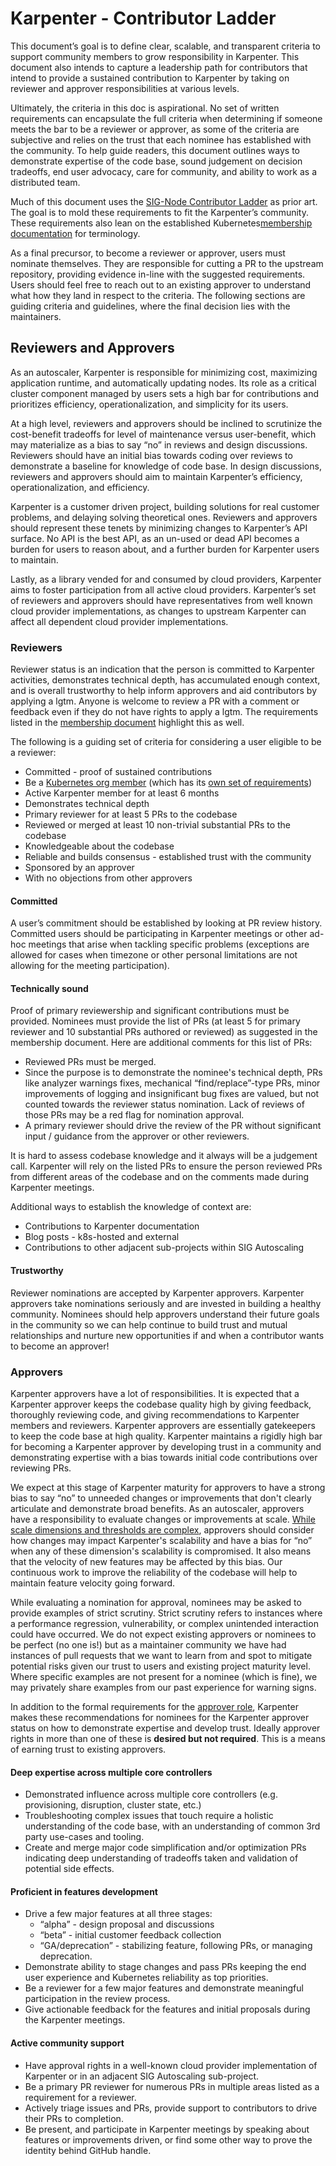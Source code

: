 # Karpenter - Contributor Ladder

This document’s goal is to define clear, scalable, and transparent criteria to support community members to grow responsibility in Karpenter. This document also intends to capture a leadership path for contributors that intend to provide a sustained contribution to Karpenter by taking on reviewer and approver responsibilities at various levels. 

Ultimately, the criteria in this doc is aspirational. No set of written requirements can encapsulate the full criteria when determining if someone meets the bar to be a reviewer or approver, as some of the criteria are subjective and relies on the trust that each nominee has established with the community. To help guide readers, this document outlines ways to demonstrate expertise of the code base, sound judgement on decision tradeoffs, end user advocacy, care for community, and ability to work as a distributed team.

Much of this document uses the [SIG-Node Contributor Ladder](https://github.com/kubernetes/community/blob/master/sig-node/sig-node-contributor-ladder.md) as prior art. The goal is to mold these requirements to fit the Karpenter’s community. These requirements also lean on the established Kubernetes[membership documentation](https://github.com/kubernetes/community/blob/master/community-membership.md) for terminology.

As a final precursor, to become a reviewer or approver, users must nominate themselves. They are responsible for cutting a PR to the upstream repository, providing evidence in-line with the suggested requirements. Users should feel free to reach out to an existing approver to understand what how they land in respect to the criteria. The following sections are guiding criteria and guidelines, where the final decision lies with the maintainers. 

## Reviewers and Approvers

As an autoscaler, Karpenter is responsible for minimizing cost, maximizing application runtime, and automatically updating nodes. Its role as a critical cluster component managed by users sets a high bar for contributions and prioritizes efficiency, operationalization, and simplicity for its users. 

At a high level, reviewers and approvers should be inclined to scrutinize the cost-benefit tradeoffs for level of maintenance versus user-benefit, which may materialize as a bias to say “no” in reviews and design discussions. Reviewers should have an initial bias towards coding over reviews to demonstrate a baseline for knowledge of code base. In design discussions, reviewers and approvers should aim to maintain Karpenter’s efficiency, operationalization, and efficiency. 

Karpenter is a customer driven project, building solutions for real customer problems, and delaying solving theoretical ones. Reviewers and approvers should represent these tenets by minimizing changes to Karpenter’s API surface. No API is the best API, as an un-used or dead API becomes a burden for users to reason about, and a further burden for Karpenter users to maintain.

Lastly, as a library vended for and consumed by cloud providers, Karpenter aims to foster participation from all active cloud providers. Karpenter’s set of reviewers and approvers should have representatives from well known cloud provider implementations, as changes to upstream Karpenter can affect all dependent cloud provider implementations.

### Reviewers

Reviewer status is an indication that the person is committed to Karpenter activities, demonstrates technical depth, has accumulated enough context, and is overall trustworthy to help inform approvers and aid contributors by applying a lgtm. Anyone is welcome to review a PR with a comment or feedback even if they do not have rights to apply a lgtm. The requirements listed in the [membership document](https://github.com/kubernetes/community/blob/master/community-membership.md#reviewer) highlight this as well.

The following is a guiding set of criteria for considering a user eligible to be a reviewer:

* Committed - proof of sustained contributions
* Be a [Kubernetes org member](https://github.com/kubernetes/community/blob/master/community-membership.md#member) (which has its [own set of requirements](https://github.com/kubernetes/community/blob/master/community-membership.md#requirements))
* Active Karpenter member for at least 6 months
* Demonstrates technical depth
* Primary reviewer for at least 5 PRs to the codebase
* Reviewed or merged at least 10 non-trivial substantial PRs to the codebase
* Knowledgeable about the codebase
* Reliable and builds consensus - established trust with the community
* Sponsored by an approver
* With no objections from other approvers

#### Committed

A user’s commitment should be established by looking at PR review history. Committed users should be participating in Karpenter meetings or other ad-hoc meetings that arise when tackling specific problems (exceptions are allowed for cases when timezone or other personal limitations are not allowing for the meeting participation). 

#### Technically sound

Proof of primary reviewership and significant contributions must be provided. Nominees must provide the list of PRs (at least 5 for primary reviewer and 10 substantial PRs authored or reviewed) as suggested in the membership document. Here are additional comments for this list of PRs:

* Reviewed PRs must be merged.
* Since the purpose is to demonstrate the nominee's technical depth, PRs like analyzer warnings fixes, mechanical “find/replace”-type PRs, minor improvements of logging and insignificant bug fixes are valued, but not counted towards the reviewer status nomination. Lack of reviews of those PRs may be a red flag for nomination approval.
* A primary reviewer should drive the review of the PR without significant input / guidance from the approver or other reviewers.

It is hard to assess codebase knowledge and it always will be a judgement call. Karpenter will rely on the listed PRs to ensure the person reviewed PRs from different areas of the codebase and on the comments made during Karpenter meetings.

Additional ways to establish the knowledge of context are:

* Contributions to Karpenter documentation
* Blog posts - k8s-hosted and external
* Contributions to other adjacent sub-projects within SIG Autoscaling

#### Trustworthy

Reviewer nominations are accepted by Karpenter approvers. Karpenter approvers take nominations seriously and are invested in building a healthy community. Nominees should help approvers understand their future goals in the community so we can help continue to build trust and mutual relationships and nurture new opportunities if and when a contributor wants to become an approver!

### Approvers 

Karpenter approvers have a lot of responsibilities. It is expected that a Karpenter approver keeps the codebase quality high by giving feedback, thoroughly reviewing code, and giving recommendations to Karpenter members and reviewers. Karpenter approvers are essentially gatekeepers to keep the code base at high quality. Karpenter maintains a rigidly high bar for becoming a Karpenter approver by developing trust in a community and demonstrating expertise with a bias towards initial code contributions over reviewing PRs.

We expect at this stage of Karpenter maturity for approvers to have a strong bias to say “no” to unneeded changes or improvements that don't clearly articulate and demonstrate broad benefits. As an autoscaler, approvers have a responsibility to evaluate changes or improvements at scale. [While scale dimensions and thresholds are complex](https://github.com/kubernetes/community/blob/master/sig-scalability/configs-and-limits/thresholds.md#kubernetes-thresholds), approvers should consider how changes may impact Karpenter's scalability and have a bias for “no” when any of these dimension's scalability is compromised. It also means that the velocity of new features may be affected by this bias. Our continuous work to improve the reliability of the codebase will help to maintain feature velocity going forward.

While evaluating a nomination for approval, nominees may be asked to provide examples of strict scrutiny. Strict scrutiny refers to instances where a performance regression, vulnerability, or complex unintended interaction could have occurred. We do not expect existing approvers or nominees to be perfect (no one is!) but as a maintainer community we have had instances of pull requests that we want to learn from and spot to mitigate potential risks given our trust to users and existing project maturity level. Where specific examples are not present for a nominee (which is fine), we may privately share examples from our past experience for warning signs.

In addition to the formal requirements for the [approver role](https://github.com/kubernetes/community/blob/master/community-membership.md#approver), Karpenter makes these recommendations for nominees for the Karpenter approver status on how to demonstrate expertise and develop trust. Ideally approver rights in more than one of these is **desired but not required**. This is a means of earning trust to existing approvers. 

#### Deep expertise across multiple core controllers 

* Demonstrated influence across multiple core controllers (e.g. provisioning, disruption, cluster state, etc.)
* Troubleshooting complex issues that touch require a holistic understanding of the code base, with an understanding of common 3rd party use-cases and tooling.
* Create and merge major code simplification and/or optimization PRs indicating deep understanding of tradeoffs taken and validation of potential side effects.

#### Proficient in features development

* Drive a few major features at all three stages:
    * “alpha” - design proposal and discussions
    * “beta” - initial customer feedback collection
    * “GA/deprecation” - stabilizing feature, following PRs, or managing deprecation.
* Demonstrate ability to stage changes and pass PRs keeping the end user experience and Kubernetes reliability as top priorities.
* Be a reviewer for a few major features and demonstrate meaningful participation in the review process.
* Give actionable feedback for the features and initial proposals during the Karpenter meetings.

#### Active community support

* Have approval rights in a well-known cloud provider implementation of Karpenter or in an adjacent SIG Autoscaling sub-project. 
* Be a primary PR reviewer for numerous PRs in multiple areas listed as a requirement for a reviewer.
* Actively triage issues and PRs, provide support to contributors to drive their PRs to completion.
* Be present, and participate in Karpenter meetings by speaking about features or improvements driven, or find some other way to prove the identity behind GitHub handle.